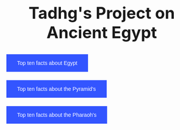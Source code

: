 <html>
<head>
<style>
body, html {
    height: 0%;
    margin: 0;
}

.bg {
    /* The image used */
    background-image: url("page1.4.jfif");

    /* Full height */
    height: 100%;
    width: 100%;

    /* Center and scale the image nicely */
    background-position: center;
    background-repeat: no-repeat;
    background-size: cover;
}
</style>
<style>
.button {
    background-color: #3355FF;
    border: none;
    color: white;
    padding: 15px 28px;
    text-align: center;
    text-decoration: none;
    display: inline-block;
    font-size: 14px;
    margin: 4px 2px;
    cursor: pointer;
}
</style>

<title>Tadhg's Project</title>

</head>
<body>

<div class="bg"></div>

<h1 align="center" style="font-size:300%;">Tadhg's Project on Ancient Egypt</h1>

<button align="left" class="button" onclick="window.open('page1.html')">Top ten facts about Egypt</button>

<button align="center" class="button" onclick="window.open('page2.html')">Top ten facts about the Pyramid's</button>

<button align="right" class="button" onclick="window.open('page3.html')">Top ten facts about the Pharaoh's</button>


</body>
</html>
